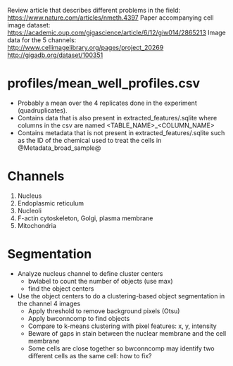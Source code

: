 Review article that describes different problems in the field: https://www.nature.com/articles/nmeth.4397
Paper accompanying cell image dataset: https://academic.oup.com/gigascience/article/6/12/giw014/2865213
Image data for the 5 channels: http://www.cellimagelibrary.org/pages/project_20269
http://gigadb.org/dataset/100351

# profiles/mean\_well\_profiles.csv
- Probably a mean over the 4 replicates done in the experiment (quadruplicates).
- Contains data that is also present in extracted\_features/<ID>.sqlite where columns in the csv are named <TABLE_NAME>_<COLUMN_NAME>
- Contains metadata that is not present in extracted\_features/<ID>.sqlite such as the ID of the chemical used to treat the cells in @Metadata\_broad\_sample@

# Channels
1) Nucleus
2) Endoplasmic reticulum
3) Nucleoli
4) F-actin cytoskeleton, Golgi, plasma membrane
5) Mitochondria

# Segmentation
* Analyze nucleus channel to define cluster centers
  * bwlabel to count the number of objects (use max)
  * find the object centers
* Use the object centers to do a clustering-based object segmentation in the channel 4 images
  * Apply threshold to remove background pixels (Otsu)
  * Apply bwconncomp to find objects
  * Compare to k-means clustering with pixel features: x, y, intensity
  * Beware of gaps in stain between the nuclear membrane and the cell membrane
  * Some cells are close together so bwconncomp may identify two different cells as the same cell: how to fix?
